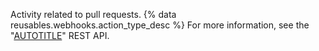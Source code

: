 Activity related to pull requests. {% data reusables.webhooks.action_type_desc %} For more information, see the "[AUTOTITLE](/rest/pulls)" REST API.
